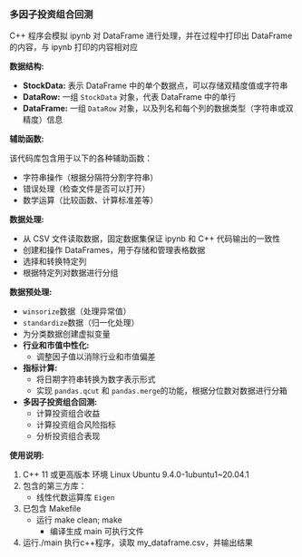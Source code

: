 ### **多因子投资组合回测**

C++ 程序会模拟 ipynb 对 DataFrame 进行处理，并在过程中打印出 DataFrame 的内容，与 ipynb 打印的内容相对应

**数据结构:**

- **StockData:** 表示 DataFrame 中的单个数据点，可以存储双精度值或字符串
- **DataRow:** 一组 `StockData` 对象，代表 DataFrame 中的单行
- **DataFrame:** 一组 `DataRow` 对象，以及列名和每个列的数据类型（字符串或双精度）信息

**辅助函数:**

该代码库包含用于以下的各种辅助函数：

- 字符串操作（根据分隔符分割字符串）
- 错误处理（检查文件是否可以打开）
- 数学运算（比较函数、计算标准差等）

**数据处理:**

- 从 CSV 文件读取数据，固定数据集保证 ipynb 和 C++ 代码输出的一致性
- 创建和操作 DataFrames，用于存储和管理表格数据
- 选择和转换特定列
- 根据特定列对数据进行分组

**数据预处理:**

- `winsorize`数据（处理异常值）
- `standardize`数据（归一化处理）
- 为分类数据创建虚拟变量
- **行业和市值中性化:**
    - 调整因子值以消除行业和市值偏差
- **指标计算:**
    - 将日期字符串转换为数字表示形式
    - 实现 `pandas.qcut` 和 `pandas.merge`的功能，根据分位数对数据进行分箱
- **多因子投资组合回测:**
    - 计算投资组合收益
    - 计算投资组合风险指标
    - 分析投资组合表现

**使用说明:**

1. C++ 11 或更高版本 环境 Linux Ubuntu 9.4.0-1ubuntu1~20.04.1
2. 包含的第三方库：
    - 线性代数运算库 `Eigen`
3. 已包含 Makefile 
    - 运行 make clean; make
        - 编译生成 main 可执行文件
4. 运行./main 执行c++程序，读取 my_dataframe.csv，并输出结果